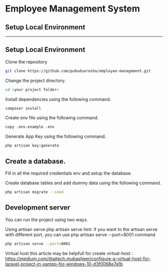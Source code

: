 # Employee Management System

## Setup Local Environment

-----------------------------------------
## Setup Local Environment

Clone the repository <github repo link>


```sh
git clone https://github.com/pubuduarosha/employee-management.git
```

Change the project directory.

```sh
cd <your project folder>
```

Install dependencies using the following command.

```sh
composer install
```

Create env file using the following command.

```sh
copy .env.example .env
```
Generate App Key using the following command. 

```sh
php artisan key:generate
```

## Create a database.

Fill in all the required credentials env and setup the database.

Create database tables and add dummy data using the following command.

```sh
php artisan migrate --seed
```

## Development server

You can run the project using two ways.

Using artisan serve php artisan serve hint: if you want to the artisan serve with different port, you can use php artisan serve --port=8001 command

```sh
php artisan serve --port=8001
```

Virtual host this article may be helpfull for create virtual-host : https://medium.com/@ajtech.mubasheer/configure-a-virtual-host-for-laravel-project-in-xampp-for-windows-10-d3f0068e7e1b

